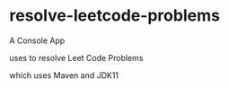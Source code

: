 # resolve-leetcode-problems
A Console App 

uses to resolve Leet Code Problems

which uses Maven and JDK11
